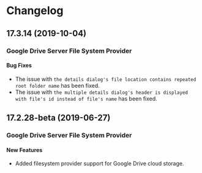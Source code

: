 # Changelog

## 17.3.14 (2019-10-04)

### Google Drive Server File System Provider

#### Bug Fixes

- The issue with `the details dialog's file location contains repeated root folder name` has been fixed.
- The issue with `the multiple details dialog's header is displayed with file's id instead of file's name` has been fixed.


## 17.2.28-beta (2019-06-27)

### Google Drive Server File System Provider

#### New Features

- Added filesystem provider support for Google Drive cloud  storage.
